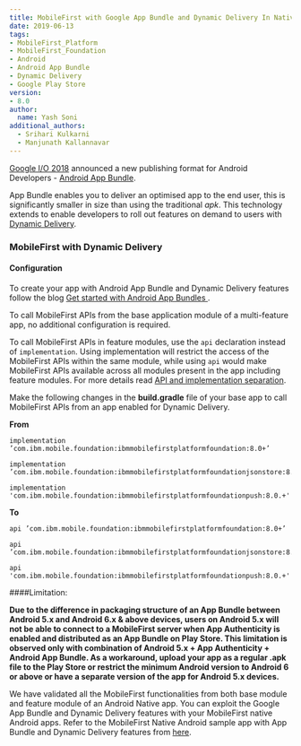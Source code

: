 ```yaml
---
title: MobileFirst with Google App Bundle and Dynamic Delivery In Native Android Apps
date: 2019-06-13
tags:
- MobileFirst_Platform
- MobileFirst_Foundation
- Android
- Android App Bundle
- Dynamic Delivery
- Google Play Store
version:
- 8.0
author:
  name: Yash Soni
additional_authors:
  - Srihari Kulkarni
  - Manjunath Kallannavar
---
```


[Google I/O 2018](https://events.google.com/io2018/) announced a new publishing format for Android Developers - [Android App Bundle](https://developer.android.com/platform/technology/app-bundle).

App Bundle enables you to deliver an optimised app to the end user, this is significantly smaller in size than using the traditional *apk*. This technology extends to enable developers to roll out features on demand to users with [Dynamic Delivery](https://developer.android.com/studio/projects/dynamic-delivery#dynamic_feature_modules).


### MobileFirst with Dynamic Delivery
####  Configuration

To create your app with Android App Bundle and Dynamic Delivery features follow the blog [Get started with Android App Bundles ](https://developer.android.com/guide/app-bundle/#get_started).

To call MobileFirst APIs from the base application module of a multi-feature app, no additional configuration is required.

To call MobileFirst APIs in feature modules, use the `api` declaration instead of `implementation`. Using implementation will restrict the access of the MobileFirst APIs within the same module, while using `api`  would make MobileFirst APIs available across all modules present in the app including feature modules. For more details read [API and implementation separation](https://docs.gradle.org/current/userguide/java_library_plugin.html#sec:java_library_separation).

Make the following changes in the **build.gradle** file of your base app to call MobileFirst APIs from an app enabled for Dynamic Delivery.

**From**

```
implementation ’com.ibm.mobile.foundation:ibmmobilefirstplatformfoundation:8.0+’
```
```
implementation ’com.ibm.mobile.foundation:ibmmobilefirstplatformfoundationjsonstore:8.0+
```
```
implementation 'com.ibm.mobile.foundation:ibmmobilefirstplatformfoundationpush:8.0.+'
```

**To**

```
api ’com.ibm.mobile.foundation:ibmmobilefirstplatformfoundation:8.0+’
```

```
api ’com.ibm.mobile.foundation:ibmmobilefirstplatformfoundationjsonstore:8.0+’
```

```
api 'com.ibm.mobile.foundation:ibmmobilefirstplatformfoundationpush:8.0.+'
```
####Limitation:

**Due to the difference in packaging structure of an App Bundle between Android 5.x and Android 6.x & above devices, users on Android 5.x will not be able to connect to a MobileFirst server when App Authenticity is enabled and distributed as an App Bundle on Play Store. This limitation is observed only with combination of Android 5.x + App Authenticity + Android App Bundle. As a workaround, upload your app as a regular .apk file to the Play Store or restrict the minimum Android version to Android 6 or above or have a separate version of the app for Android 5.x devices.** 


We have validated all the MobileFirst functionalities from both base module and feature module of an Android Native app. You can exploit the Google App Bundle and Dynamic Delivery features with your MobileFirst native Android apps. Refer to the MobileFirst Native Android sample app with App Bundle and Dynamic Delivery features from [here](https://github.com/MobileFirst-Platform-Developer-Center/mfp-appbundle-sample).
